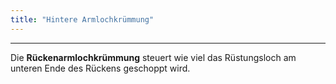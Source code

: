 ```yaml
---
title: "Hintere Armlochkrümmung"
---
```


***

Die **Rückenarmlochkrümmung** steuert wie viel das Rüstungsloch am unteren Ende des Rückens geschoppt wird.




